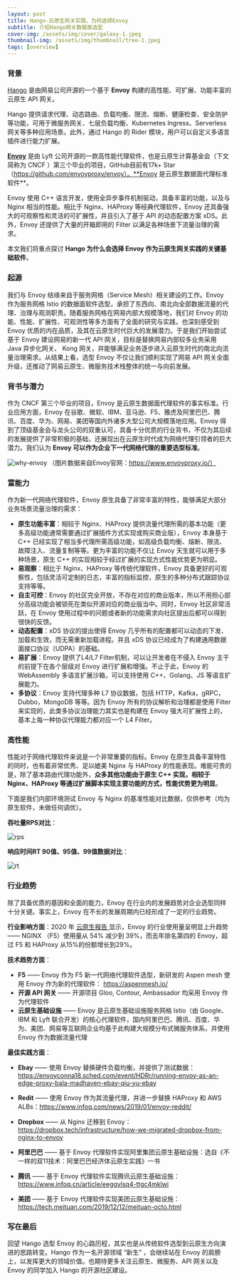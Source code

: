 ```yaml
---
layout: post
title: Hango-云原生网关实践，为何选择Envoy
subtitle: 介绍Hango网关数据面选型
cover-img: /assets/img/cover/galaxy-1.jpeg
thumbnail-img: /assets/img/thumbnail/tree-1.jpeg
tags: [overview]
---
```


### 背景

[Hango](https://github.com/hango-io/hango-gateway) 是由网易公司开源的一个基于 **Envoy** 构建的高性能、可扩展、功能丰富的云原生 API 网关。

Hango 提供请求代理、动态路由、负载均衡、限流、熔断、健康检查、安全防护等功能，可用于微服务网关、七层负载均衡、Kubernetes Ingress、Serverless 网关等多种应用场景。此外，通过 Hango 的 Rider 模块，用户可以自定义多语言插件进行能力扩展。

**[Envoy](https://www.envoyproxy.io/)** 是由 Lyft 公司开源的一款高性能代理软件，也是云原生计算基金会（下文简称为 CNCF ）第三个毕业的项目，GitHub目前有17k+ Star（https://github.com/envoyproxy/envoy）。**Envoy 是云原生数据面代理标准软件**。

Envoy 使用 C++ 语言开发，使用全异步事件机制驱动，具备丰富的功能，以及与 Nginx 相当的性能。相比于 Nginx、HAProxy 等经典代理软件，Envoy 还具备强大的可观察性和灵活的可扩展性，并且引入了基于 API 的动态配置方案 xDS。此外，Envoy 还提供了大量的开箱即用的 Filter 以满足各种场景下流量治理的需求。

本文我们将重点探讨 **Hango 为什么会选择 Envoy 作为云原生网关实践的关键基础软件**。

### 起源

我们与 Envoy 结缘来自于服务网格（Service Mesh）相关建设的工作。Envoy 作为服务网格 Istio 的数据面软件选型，承担了东西向、南北向全部数据流量的代理、治理与观测职责。随着服务网格在网易内部大规模落地，我们对 Envoy 的功能、性能、扩展性、可观测性等多方面有了全面的研究与实践，也深刻感受到 Envoy 优质的内在品质，及其在云原生时代巨大的发展潜力。于是我们开始尝试基于 Envoy 建设网易的新一代 API 网关，目标是替换网易内部较多业务采用 Java 异步化网关、 Kong 网关，并能够满足业务逐步进入云原生时代的南北向流量治理需求。从结果上看，选型 Envoy 不仅让我们顺利实现了网易 API 网关全面升级，还推动了网易云原生、微服务技术栈整体的统一与向前发展。

### 背书与潜力

作为 CNCF 第三个毕业的项目，Envoy 是云原生数据面代理软件的事实标准。行业应用方面，Envoy 在谷歌、微软、IBM、亚马逊、F5、雅虎及阿里巴巴、腾讯、百度、华为、网易、美团等国内外诸多大型公司大规模落地应用。Envoy 得到了顶级基金会与龙头公司的双重认可，具备十分优质的行业背书，不仅为其后续的发展提供了非常积极的基础，还展现出在云原生时代成为网络代理引领者的巨大潜力。我们认为 **Envoy 可以作为企业下一代网络代理的重要选型标准**。

![why-envoy](/assets/img/overview/why-envoy.png)
（图片数据来自Envoy官网：https://www.envoyproxy.io/）

### 富能力

作为新一代网络代理软件，Envoy 原生具备了非常丰富的特性，能够满足大部分业务场景流量治理的需求：

* **原生功能丰富**：相较于 Nginx、HAProxy 提供流量代理所需的基本功能（更多高级功能通常需要通过扩展插件方式实现或购买商业版），Envoy 本身基于 C++ 已经实现了相当多代理所需高级功能，如高级负载均衡、熔断、限流、故障注入、流量复制等等。更为丰富的功能不仅让 Envoy 天生就可以用于多种场景，原生 C++ 的实现相较于经过扩展的实现方式性能优势更为明显。
* **易观察**：相比于 Nginx、HAProxy 等传统代理软件，Envoy 具备更好的可观察性，包括灵活可定制的日志，丰富的指标监控，原生的多种分布式跟踪协议支持等等。
* **自主可控**：Envoy 的社区完全开放，不存在对应的商业版本，所以不用担心部分高级功能会被锁死在类似开源对应的商业版当中。同时，Envoy 社区非常活跃，在 Envoy 使用过程中的问题或者新的功能需求向社区提出后都可以得到很快的反馈。
* **动态配置**：xDS 协议的提出使得 Envoy 几乎所有的配置都可以动态的下发、加载和生效，而无需重新加载进程。并且 xDS 协议已经成为了构建通用数据面接口协议（UDPA）的基础。
* **易扩展**：Envoy 提供了L4/L7 Filter机制，可以让开发者在不侵入 Envoy 主干的前提下在各个层级对 Envoy 进行扩展和增强。不止于此，Envoy 的 WebAssembly 多语言扩展沙箱，可以支持使用 C++、Golang、JS 等语言扩展能力。
* **多协议**：Envoy 支持代理多种 L7 协议数据，包括 HTTP，Kafka，gRPC，Dubbo，MongoDB 等等。因为 Envoy 所有的协议解析和治理都是使用 Filter 来实现的，此类多协议治理能力其实也是构建在 Envoy 强大可扩展性上的，基本上每一种协议代理能力都对应一个 L4 Filter。



### 高性能

性能对于网络代理软件来说是一个非常重要的指标。Envoy 在原生具备丰富特性的同时，也有着非常优秀、足以媲美 Nginx 与 HAProxy 的性能表现。难能可贵的是，除了基本路由代理功能外，**众多其他功能由于原生 C++ 实现，相较于 Nginx、HAProxy 等通过扩展脚本实现主要功能的方式，性能优势更为明显**。

下面是我们内部环境测试 Envoy 与 Nginx 的基准性能对比数据，仅供参考（均为原生软件，未做任何调优）。

**吞吐量RPS对比**：

![rps](/assets/img/overview/tps.png)

**响应时间RT 90值、95值、99值数据对比**：

![rt](/assets/img/overview/rt.png)

### 行业趋势

除了具备优质的基因和全面的能力，Envoy 在行业内的发展趋势对企业选型同样十分关键。事实上，Envoy 在不长的发展周期内已经形成了一定的行业趋势。

**行业影响方面**：2020 年 [云原生报告 ](https://www.cncf.io/blog/2021/04/28/cncf-cloud-native-survey-china-2020)显示，Envoy 的行业使用量呈明显上升趋势 —— NGINX （F5）使用量从 54% 减少到 39%，而去年排名第四的 Envoy，超过 F5 和 HAProxy 从15%的份额增长到29%。

**技术趋势方面**：

- **F5** —— Envoy 作为 F5 新一代网络代理软件选型，新研发的 Aspen mesh 使用 Envoy 作为新的代理软件：  https://aspenmesh.io/
- **开源 API 网关** —— 开源项目 Gloo, Contour, Ambassador 均采用 Envoy 作为代理软件
- **云原生基础设施** —— Envoy 是云原生基础设施服务网格 Istio（由 Google、IBM 和 Lyft 联合开发）的核心代理软件，国内阿里巴巴、腾讯、百度、华为、美团、网易等互联网企业均基于此构建大规模分布式微服务体系，并使用 Envoy 作为数据流量代理

**最佳实践方面**：

- **Ebay** —— 使用 Envoy 替换硬件负载均衡，并提供了测试数据：https://envoyconna18.sched.com/event/HDRr/running-envoy-as-an-edge-proxy-bala-madhaven-ebay-qiu-yu-ebay

- **Redit** —— 使用 Envoy 作为其流量代理，并进一步替换 HAProxy 和 AWS ALBs：https://www.infoq.com/news/2019/01/envoy-reddit/ 

- **Dropbox** —— 从 Nginx 迁移到 Envoy：https://dropbox.tech/infrastructure/how-we-migrated-dropbox-from-nginx-to-envoy

- **阿里巴巴** —— 基于 Envoy 代理软件实现阿里集团云原生基础设施：选自《不一样的双11技术：阿里巴巴经济体云原生实践》一书

- **腾讯** —— 基于 Envoy 代理软件实现腾讯云原生基础设施：https://www.infoq.cn/article/eeggylsq4-ttgc4mklwi

- **美团** —— 基于 Envoy 代理软件实现美团云原生基础设施：https://tech.meituan.com/2019/12/12/meituan-octo.html



### 写在最后

回望 Hango 选型 Envoy 的心路历程，其实也是从传统软件选型到云原生方向演进的思路转变。Hango 作为一名开源领域 “新生” ，会继续站在 Envoy 的肩膀上，以发挥更大的领域价值。也期待更多关注云原生、微服务、API 网关以及 Envoy 的同学加入 Hango 的开源社区建设。